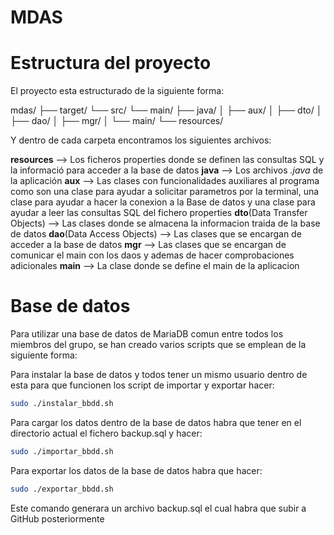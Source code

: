 # MDAS

# Estructura del proyecto

El proyecto esta estructurado de la siguiente forma:

mdas/
├── target/
└── src/
    └── main/
        ├── java/
        │   ├── aux/
        │   ├── dto/
        │   ├── dao/
        │   ├── mgr/
        │   └── main/
        └── resources/

Y dentro de cada carpeta encontramos los siguientes archivos:

**resources** --> Los ficheros properties donde se definen las consultas SQL y la informació para acceder a la base de datos
**java** --> Los archivos *.java* de la aplicación
**aux** --> Las clases con funcionalidades auxiliares al programa como son una clase para ayudar a solicitar parametros por la terminal, una clase para ayudar a hacer la conexion a la Base de datos y una clase para ayudar a leer las consultas SQL del fichero properties
**dto**(Data Transfer Objects) --> Las clases donde se almacena la informacion traida de la base de datos
**dao**(Data Access Objects) --> Las clases que se encargan de acceder a la base de datos
**mgr** --> Las clases que se encargan de comunicar el main con los daos y ademas de hacer comprobaciones adicionales
**main** --> La clase donde se define el main de la aplicacion

# Base de datos
Para utilizar una base de datos de MariaDB comun entre todos los miembros del grupo, se han creado varios scripts que se emplean de la siguiente forma:

Para instalar la base de datos y todos tener un mismo usuario dentro de esta para que funcionen los script de importar y exportar hacer:
```bash
sudo ./instalar_bbdd.sh
```

Para cargar los datos dentro de la base de datos habra que tener en el directorio actual el fichero backup.sql y hacer:
```bash
sudo ./importar_bbdd.sh
```

Para exportar los datos de la base de datos habra que hacer:
```bash
sudo ./exportar_bbdd.sh
```
Este comando generara un archivo backup.sql el cual habra que subir a GitHub posteriormente
